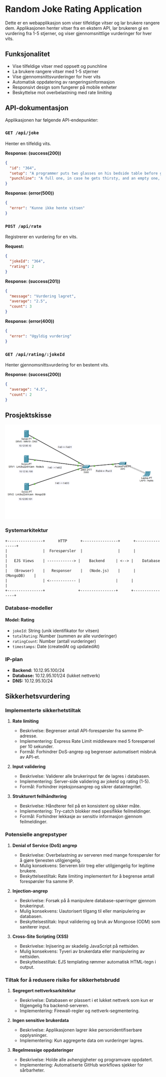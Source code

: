 # Random Joke Rating Application

Dette er en webapplikasjon som viser tilfeldige vitser og lar brukere rangere dem. Applikasjonen henter vitser fra en ekstern API, lar brukeren gi en vurdering fra 1-5 stjerner, og viser gjennomsnittlige vurderinger for hver vits.

## Funksjonalitet

- Vise tilfeldige vitser med oppsett og punchline
- La brukere rangere vitser med 1-5 stjerner
- Vise gjennomsnittsvurderinger for hver vits
- Automatisk oppdatering av rangeringsinformasjon
- Responsivt design som fungerer på mobile enheter
- Beskyttelse mot overbelastning med rate limiting

## API-dokumentasjon

Applikasjonen har følgende API-endepunkter:

### `GET /api/joke`

Henter en tilfeldig vits.

**Response: (success(200))**
```json
{
  "id": "364",
  "setup": "A programmer puts two glasses on his bedside table before going to sleep.",
  "punchline": "A full one, in case he gets thirsty, and an empty one, in case he doesn’t."
}
```

**Response: (error(500))**
```json
{
  "error": "Kunne ikke hente vitsen"
}
```

### `POST /api/rate`

Registrerer en vurdering for en vits.

**Request:**
```json
{
  "jokeId": "364",
  "rating": 2
}
```

**Response: (success(201))**
```json
{
  "message": "Vurdering lagret",
  "average": "2.5",
  "count": 3
}
```

**Response: (error(400))**
```json
{
  "error": "Ugyldig vurdering"
}
```

### `GET /api/rating/:jokeId`

Henter gjennomsnittsvurdering for en bestemt vits.

**Response: (success(200))**
```json
{
  "average": "4.5",
  "count": 2
}
```

## Prosjektskisse

![randomJoke Nettverksdiagram](./public/uploads/randomJoke_Cisco.png)

### Systemarkitektur
```
+----------------+      HTTP      +----------------+      +----------------+
|                |  Forespørsler  |                |      |                |
|   EJS Views    | ------------> |    Backend     | <--> |    Database    |
|   (Browser)    |   Responser    |   (Node.js)    |      |   (MongoDB)    |
|                | <------------ |                |      |                |
+----------------+               +----------------+      +----------------+
```

### Database-modeller

#### Model: Rating
- `jokeId`: String (unik identifikator for vitsen)
- `totalRating`: Number (summen av alle vurderinger)
- `ratingCount`: Number (antall vurderinger)
- `timestamps`: Date (createdAt og updatedAt)

### IP-plan
- **Backend:** 10.12.95.100/24
- **Database:** 10.12.95.101/24 (lukket nettverk)
- **DNS:** 10.12.95.10/24

## Sikkerhetsvurdering

### Implementerte sikkerhetstiltak

1. **Rate limiting**
   - Beskrivelse: Begrenser antall API-forespørsler fra samme IP-adresse.
   - Implementering: Express Rate Limit middleware med 5 forespørsel per 10 sekunder.
   - Formål: Forhindrer DoS-angrep og begrenser automatisert misbruk av API-et.

2. **Input validering**
   - Beskrivelse: Validerer alle brukerinput før de lagres i databasen.
   - Implementering: Server-side validering av jokeId og rating (1-5).
   - Formål: Forhindrer injeksjonsangrep og sikrer dataintegritet.

3. **Strukturert feilhåndtering**
   - Beskrivelse: Håndterer feil på en konsistent og sikker måte.
   - Implementering: Try-catch blokker med spesifikke feilmeldinger.
   - Formål: Forhindrer lekkasje av sensitiv informasjon gjennom feilmeldinger.

### Potensielle angrepstyper

1. **Denial of Service (DoS) angrep**
   - Beskrivelse: Overbelastning av serveren med mange forespørsler for å gjøre tjenesten utilgjengelig.
   - Mulig konsekvens: Serveren blir treg eller utilgjengelig for legitime brukere.
   - Beskyttelsestiltak: Rate limiting implementert for å begrense antall forespørsler fra samme IP.

2. **Injection-angrep**
   - Beskrivelse: Forsøk på å manipulere database-spørringer gjennom brukerinput.
   - Mulig konsekvens: Uautorisert tilgang til eller manipulering av databasen.
   - Beskyttelsestiltak: Input validering og bruk av Mongoose (ODM) som saniterer input.

3. **Cross-Site Scripting (XSS)**
   - Beskrivelse: Injisering av skadelig JavaScript på nettsiden.
   - Mulig konsekvens: Tyveri av brukerdata eller manipulering av nettsiden.
   - Beskyttelsestiltak: EJS templating rømmer automatisk HTML-tegn i output.

### Tiltak for å redusere risiko for sikkerhetsbrudd

1. **Segregert nettverksarkitektur**
   - Beskrivelse: Databasen er plassert i et lukket nettverk som kun er tilgjengelig fra backend-serveren.
   - Implementering: Firewall-regler og nettverk-segmentering.

2. **Ingen sensitive brukerdata**
   - Beskrivelse: Applikasjonen lagrer ikke personidentifiserbare opplysninger.
   - Implementering: Kun aggregerte data om vurderinger lagres.

3. **Regelmessige oppdateringer**
   - Beskrivelse: Holde alle avhengigheter og programvare oppdatert.
   - Implementering: Automatiserte GitHub workflows sjekker for sårbarheter.
